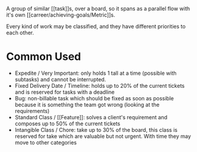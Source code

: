 A group of similar [[task]]s, over a board, so it spans as a parallel flow with it's own [[carreer/achieving-goals/Metric]]s.

Every kind of work may be classified, and they have different priorities to each other.

# Common Used

- Expedite / Very Important: only holds 1 tall at a time (possible with subtasks) and cannot be interrupted.
- Fixed Delivery Date / Timeline: holds up to 20% of the current tickets and is reserved for tasks with a deadline
- Bug: non-billable task which should be fixed as soon as possible because it is something the team got wrong (looking at the requirements)
- Standard Class / [[Feature]]: solves a client's requirement and composes up to 50% of the current tickets
- Intangible Class / Chore: take up to 30% of the board, this class is reserved for take which are valuable but not urgent. With time they may move to other categories